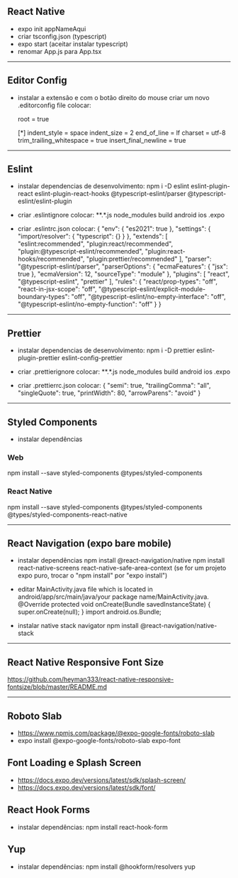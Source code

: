 ## React Native

- expo init appNameAqui
- criar tsconfig.json (typescript)
- expo start (aceitar instalar typescript)
- renomar App.js para App.tsx

---

## Editor Config

- instalar a extensão e com o botão direito do mouse criar um novo .editorconfig file colocar:

  root = true

  [*]
  indent_style = space
  indent_size = 2
  end_of_line = lf
  charset = utf-8
  trim_trailing_whitespace = true
  insert_final_newline = true

---

## Eslint

- instalar dependencias de desenvolvimento:
  npm i -D eslint eslint-plugin-react eslint-plugin-react-hooks @typescript-eslint/parser @typescript-eslint/eslint-plugin
- criar .eslintignore colocar:
  \*\*.\*.js
  node_modules
  build
  android
  ios
  .expo

- criar .eslintrc.json colocar:
  {
  "env": {
  "es2021": true
  },
  "settings": {
  "import/resolver": {
  "typescript": {}
  }
  },
  "extends": [
  "eslint:recommended",
  "plugin:react/recommended",
  "plugin:@typescript-eslint/recommended",
  "plugin:react-hooks/recommended",
  "plugin:prettier/recommended"
  ],
  "parser": "@typescript-eslint/parser",
  "parserOptions": {
  "ecmaFeatures": {
  "jsx": true
  },
  "ecmaVersion": 12,
  "sourceType": "module"
  },
  "plugins": [
  "react",
  "@typescript-eslint",
  "prettier"
  ],
  "rules": {
  "react/prop-types": "off",
  "react-in-jsx-scope": "off",
  "@typescript-eslint/explicit-module-boundary-types": "off",
  "@typescript-eslint/no-empty-interface": "off",
  "@typescript-eslint/no-empty-function": "off"
  }
  }

---

## Prettier

- instalar dependencias de desenvolvimento:
  npm i -D prettier eslint-plugin-prettier eslint-config-prettier

- criar .prettierignore colocar:
  \*\*.\*.js
  node_modules
  build
  android
  ios
  .expo

- criar .prettierrc.json colocar:
  {
  "semi": true,
  "trailingComma": "all",
  "singleQuote": true,
  "printWidth": 80,
  "arrowParens": "avoid"
  }

---

## Styled Components

- instalar dependências

### Web

npm install --save styled-components @types/styled-components

### React Native

npm install --save styled-components @types/styled-components @types/styled-components-react-native

---

## React Navigation (expo bare mobile)

- instalar dependências
  npm install @react-navigation/native
  npm install react-native-screens react-native-safe-area-context (se for um projeto expo puro, trocar o "npm install" por "expo install")

- editar MainActivity.java file which is located in android/app/src/main/java/your package name/MainActivity.java.
  @Override
  protected void onCreate(Bundle savedInstanceState) {
  super.onCreate(null);
  }
  import android.os.Bundle;

- instalar native stack navigator
  npm install @react-navigation/native-stack

---

## React Native Responsive Font Size

https://github.com/heyman333/react-native-responsive-fontsize/blob/master/README.md

---

## Roboto Slab

- https://www.npmjs.com/package/@expo-google-fonts/roboto-slab
- expo install @expo-google-fonts/roboto-slab expo-font

## Font Loading e Splash Screen

- https://docs.expo.dev/versions/latest/sdk/splash-screen/
- https://docs.expo.dev/versions/latest/sdk/font/

## React Hook Forms

- instalar dependências:
  npm install react-hook-form

## Yup

- instalar dependências:
  npm install @hookform/resolvers yup
